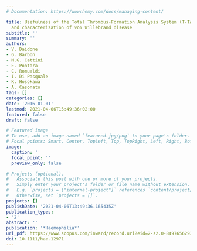 ```yaml
---
# Documentation: https://wowchemy.com/docs/managing-content/

title: Usefulness of the Total Thrombus-Formation Analysis System (T-TAS) in the diagnosis
  and characterization of von Willebrand disease
subtitle: ''
summary: ''
authors:
- V. Daidone
- G. Barbon
- M.G. Cattini
- E. Pontara
- C. Romualdi
- I. Di Pasquale
- K. Hosokawa
- A. Casonato
tags: []
categories: []
date: '2016-01-01'
lastmod: 2021-04-06T15:49:36+02:00
featured: false
draft: false

# Featured image
# To use, add an image named `featured.jpg/png` to your page's folder.
# Focal points: Smart, Center, TopLeft, Top, TopRight, Left, Right, BottomLeft, Bottom, BottomRight.
image:
  caption: ''
  focal_point: ''
  preview_only: false

# Projects (optional).
#   Associate this post with one or more of your projects.
#   Simply enter your project's folder or file name without extension.
#   E.g. `projects = ["internal-project"]` references `content/project/deep-learning/index.md`.
#   Otherwise, set `projects = []`.
projects: []
publishDate: '2021-04-06T13:49:36.165435Z'
publication_types:
- '2'
abstract: ''
publication: '*Haemophilia*'
url_pdf: https://www.scopus.com/inward/record.uri?eid=2-s2.0-84976562936&doi=10.1111%2fhae.12971&partnerID=40&md5=36a9fc438c889fb4f5e308f62e2a9429
doi: 10.1111/hae.12971
---
```


